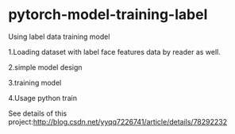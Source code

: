 # pytorch-model-training-label

Using label data training model

1.Loading dataset with label
face features data by reader as well.

2.simple model design

3.training model

4.Usage
python train

See details of this project:http://blog.csdn.net/yyqq7226741/article/details/78292232

